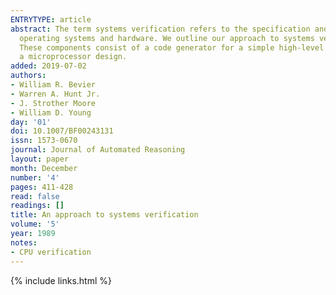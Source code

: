 ```yaml
---
ENTRYTYPE: article
abstract: The term systems verification refers to the specification and verification of the components of a computing system, including compilers, assemblers,
  operating systems and hardware. We outline our approach to systems verification, and summarize the application of this approach to several systems components.
  These components consist of a code generator for a simple high-level language, an assembler and linking loader, a simple operating system kernel, and
  a microprocessor design.
added: 2019-07-02
authors:
- William R. Bevier
- Warren A. Hunt Jr.
- J. Strother Moore
- William D. Young
day: '01'
doi: 10.1007/BF00243131
issn: 1573-0670
journal: Journal of Automated Reasoning
layout: paper
month: December
number: '4'
pages: 411-428
read: false
readings: []
title: An approach to systems verification
volume: '5'
year: 1989
notes:
- CPU verification
---
```

{% include links.html %}
